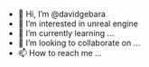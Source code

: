 - 👋 Hi, I’m @davidgebara
- 👀 I’m interested in unreal engine
- 🌱 I’m currently learning ...
- 💞️ I’m looking to collaborate on ...
- 📫 How to reach me ...

<!---
davidgebara/davidgebara is a ✨ special ✨ repository because its `README.md` (this file) appears on your GitHub profile.
You can click the Preview link to take a look at your changes.
--->
